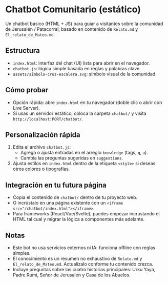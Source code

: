 # Chatbot Comunitario (estático)

Un chatbot básico (HTML + JS) para guiar a visitantes sobre la comunidad de Jerusalén / Patacorral, basado en contenido de `Relato.md` y `El_relato_de_Mateo.md`.

## Estructura

- `index.html`: interfaz del chat (UI) lista para abrir en el navegador.
- `chatbot.js`: lógica simple basada en reglas y palabras clave.
- `assets/simbolo-cruz-escalera.svg`: símbolo visual de la comunidad.

## Cómo probar

- Opción rápida: abre `index.html` en tu navegador (doble clic o abrir con Live Server).
- Si usas un servidor estático, coloca la carpeta `chatbot/` y visita `http://localhost:PORT/chatbot/`.

## Personalización rápida

1. Edita el archivo `chatbot.js`:
   - Agrega o ajusta entradas en el arreglo `knowledge` (tags, `q`, `a`).
   - Cambia las preguntas sugeridas en `suggestions`.
2. Ajusta estilos en `index.html` dentro de la etiqueta `<style>` si deseas otros colores o tipografías.

## Integración en tu futura página

- Copia el contenido de `chatbot/` dentro de tu proyecto web.
- O incrústalo en una página existente con un `<iframe src="/chatbot/index.html"></iframe>`.
- Para frameworks (React/Vue/Svelte), puedes empezar incrustando el HTML tal cual y migrar la lógica a componentes más adelante.

## Notas

- Este bot no usa servicios externos ni IA: funciona offline con reglas simples.
- El conocimiento es un resumen no exhaustivo de `Relato.md` y `El_relato_de_Mateo.md`. Actualízalo conforme tu contenido crezca.
- Incluye preguntas sobre las cuatro historias principales: Urku Yaya, Padre Rumi, Señor de Jerusalén y Casa de los Abuelos.
